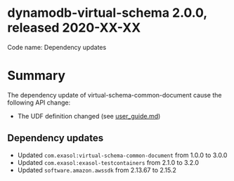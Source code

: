 # dynamodb-virtual-schema 2.0.0, released 2020-XX-XX
 
Code name: Dependency updates

# Summary

The dependency update of virtual-schema-common-document cause the following API change:

* The UDF definition changed (see [user_guide.md](../user-guide/user_guide.md))

## Dependency updates

* Updated `com.exasol:virtual-schema-common-document` from 1.0.0 to 3.0.0 
* Updated `com.exasol:exasol-testcontainers` from 2.1.0 to 3.2.0
* Updated `software.amazon.awssdk` from 2.13.67 to 2.15.2
